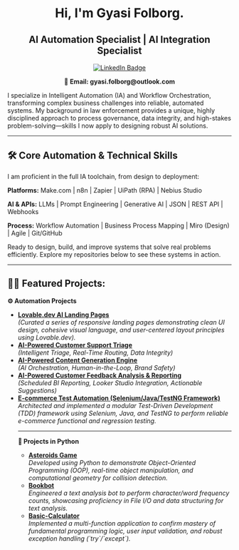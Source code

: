 <h1 align="center">Hi, I'm Gyasi Folborg.</h1>
<h2 align="center">AI Automation Specialist | AI Integration Specialist</h2>

<p align="center">
  <a href="https://www.linkedin.com/in/gyasi-folborg"><img src="https://img.shields.io/badge/LinkedIn-0077B5?style=for-the-badge&logo=linkedin&logoColor=white" alt="LinkedIn Badge"/></a>
</p>

<p align="center">
  📧 <b> Email: gyasi.folborg@outlook.com</b>
</p>

<p>
I specialize in Intelligent Automation (IA) and Workflow Orchestration, transforming complex business challenges into reliable, automated systems. My background in law enforcement provides a unique, highly disciplined approach to process governance, data integrity, and high-stakes problem-solving—skills I now apply to designing robust AI solutions.
</p>

---

<h2>🛠️ Core Automation & Technical Skills</h2>
<p>
I am proficient in the full IA toolchain, from design to deployment:
</p>
<p>
<strong>Platforms:</strong> Make.com | n8n | Zapier | UiPath (RPA) | Nebius Studio
</p>
<p>
<strong>AI & APIs:</strong> LLMs | Prompt Engineering | Generative AI | JSON | REST API | Webhooks
</p>
<p>
<strong>Process:</strong> Workflow Automation | Business Process Mapping | Miro (Design) | Agile | Git/GitHub
</p>

<p>
Ready to design, build, and improve systems that solve real problems efficiently. Explore my repositories below to see these systems in action.
</p>

---
<h2>👨‍💻 Featured Projects:</h2>

<b>⚙️ Automation Projects</b>
<ul>
  <li>
        <b><a href="https://github.com/Gfolborg/Lovable.dev-AI-Landing-Pages">Lovable.dev AI Landing Pages</a></b>
        <br />
        <i>(Curated a series of responsive landing pages demonstrating clean UI design, cohesive visual language, and user-centered layout principles using Lovable.dev).</i>
    </li>
    <li>
        <b><a href="https://github.com/Gfolborg/AI-Powered-Customer-Support-Triage">AI-Powered Customer Support Triage</a></b>
        <br />
        <i>(Intelligent Triage, Real-Time Routing, Data Integrity)</i>
    </li>
    <li>
        <b><a href="https://github.com/Gfolborg/AI-Powered-Content-Generator">AI-Powered Content Generation Engine</a></b>
        <br />
        <i>(AI Orchestration, Human-in-the-Loop, Brand Safety)</i>
    </li>
    <li>
        <b><a href="https://github.com/Gfolborg/AI-Powered-Customer-Feedback-Analysis-Reporting">AI-Powered Customer Feedback Analysis & Reporting</a></b>
        <br />
        <i>(Scheduled BI Reporting, Looker Studio Integration, Actionable Suggestions)</i>
    </li>
    <li>
    <b><a href="https://github.com/Gfolborg/testng-selenium-framework">E-commerce Test Automation (Selenium/Java/TestNG Framework)</a></b>
    <br />
    <i>Architected and implemented a modular Test-Driven Development (TDD) framework using Selenium, Java, and TestNG to perform reliable e-commerce functional and regression testing.</i>
</li>

---
<b>🐍 Projects in Python</b>
<ul>
    <li>
        <b><a href="https://github.com/Gfolborg/Asteroids-Game">Asteroids Game</a></b>
        <br />
        <i>Developed using Python to demonstrate Object-Oriented Programming (OOP), real-time object manipulation, and computational geometry for collision detection.</i>
    </li>
    <li>
        <b><a href="https://github.com/Gfolborg/bookbot">Bookbot</a></b>
        <br />
        <i>Engineered a text analysis bot to perform character/word frequency counts, showcasing proficiency in File I/O and data structuring for text analysis.</i>
    </li>
    <li>
        <b><a href="https://github.com/Gfolborg/Basic-Calculator">Basic-Calculator</a></b>
        <br />
        <i>Implemented a multi-function application to confirm mastery of fundamental programming logic, user input validation, and robust exception handling (`try`/`except`).</i>
    </li>
</ul>
